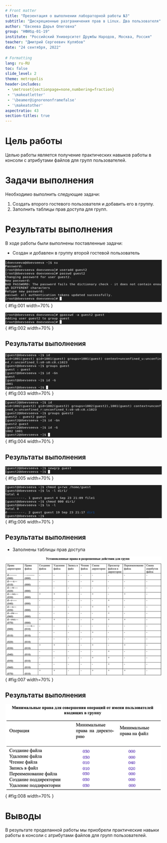 ```yaml
---
# Front matter
title: "Презентация о выполнении лабораторной работы №3"
subtitle: "Дискреционные разграничения прав в Linux. Два пользователя"
author: "Евсеева Дарья Олеговна"
group: "НФИбд-01-19"
institute: "Российский Университет Дружбы Народов, Москва, Россия"
teacher: "Дмитрий Сергеевич Кулябов"
date: "24 сентября, 2022"

# Formatting
lang: ru-RU
toc: false
slide_level: 2
theme: metropolis
header-includes:
 - \metroset{sectionpage=none,numbering=fraction}
 - '\makeatletter'
 - '\beamer@ignorenonframefalse'
 - '\makeatother'
aspectratio: 43
section-titles: true
---
```


# Цель работы

Целью работы является получение практических навыков работы в консоли с атрибутами файлов для групп пользователей.

# Задачи выполнения

Необходимо выполнить следующие задачи:

1. Создать второго гостевого пользователя и добавить его в группу.
2. Заполнить таблицы прав доступа для групп.

# Результаты выполнения

В ходе работы были выполнены поставленные задачи:

- Создан и добавлен в группу второй гостевой пользователь

![Создание пользователя guest2](../screenshots/1.png){ #fig:001 width=70% }

![Добавление пользователя в группу](../screenshots/2.png){ #fig:002 width=70% }

## Результаты выполнения

![Вывод информации о пользователе guest](../screenshots/5.png){ #fig:003 width=70% }

![Вывод информации о пользователе guest2](../screenshots/6.png){ #fig:004 width=70% }

## Результаты выполнения

![Регистрация пользователя в группе](../screenshots/9.png){ #fig:005 width=70% }

![Изменение атрибутов директорий](../screenshots/10.png){ #fig:006 width=70% }

## Результаты выполнения

- Заполнены таблицы прав доступа

![Установленные права и действия](../screenshots/15.png){ #fig:007 width=70% }

## Результаты выполнения

![Минимальные права для совершения операций](../screenshots/19.png){ #fig:008 width=70% }

# Выводы

В результате проделанной работы мы приобрели практические навыки работы в консоли с атрибутами файлов для групп пользователей.
